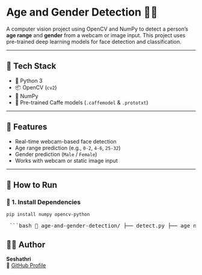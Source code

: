 # Age and Gender Detection 👤📸

A computer vision project using OpenCV and NumPy to detect a person’s **age range** and **gender** from a webcam or image input. This project uses pre-trained deep learning models for face detection and classification.

---

## 🧠 Tech Stack

- 🐍 Python 3
- 📦 OpenCV (`cv2`)
- 🔢 NumPy
- 🧠 Pre-trained Caffe models (`.caffemodel` & `.prototxt`)

---

## 🎯 Features

- Real-time webcam-based face detection
- Age range prediction (e.g., `0-2`, `4-6`, `25-32`)
- Gender prediction (`Male` / `Female`)
- Works with webcam or static image input

---

## 🚀 How to Run

### 🔧 1. Install Dependencies
```bash
pip install numpy opencv-python
```
<pre lang="markdown"> ```bash 📂 age-and-gender-detection/ ├── detect.py ├── age_net.caffemodel ├── gender_net.caffemodel ├── deploy_age.prototxt ├── deploy_gender.prototxt ├── requirements.txt └── README.md ``` </pre>
## 🙋‍♂️ Author

**Seshathri**  
🔗 [GitHub Profile](https://github.com/seshathri044)
